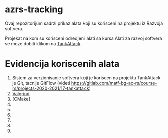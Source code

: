 # azrs-tracking

Ovaj repozitorijum sadrzi prikaz alata koji su korisceni na projektu iz Razvoja softvera.

Projekat na kom su korisceni odredjeni alati sa kursa Alati za razvoj softvera se moze dobiti klikom na [TankAttack](https://gitlab.com/matf-bg-ac-rs/course-rs/projects-2020-2021/17-tankattack).

# Evidencija koriscenih alata

1. Sistem za verzionisanje softvera koji je koriscen na projektu TankAttack je Git, tacnije GitFlow (videti https://gitlab.com/matf-bg-ac-rs/course-rs/projects-2020-2021/17-tankattack)
2. [Valgrind](https://gitlab.com/lukamileticc/azrs-tracking/-/issues/1)
3. [CMake]
4.
5.
6.
7.
8.
9.

